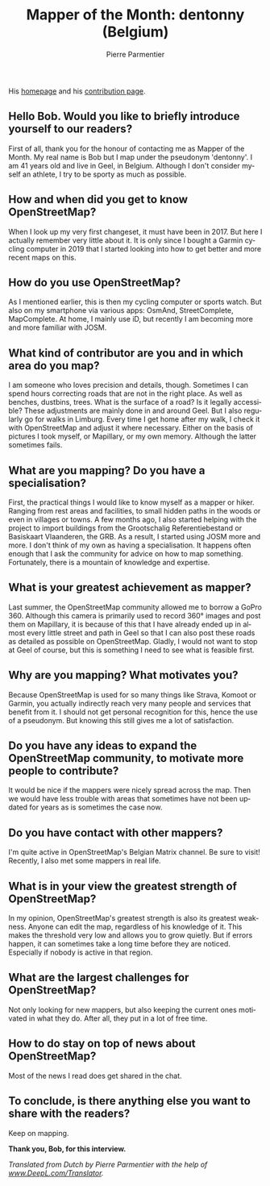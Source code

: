 ﻿---
title: "Mapper of the Month: dentonny (Belgium)"
featured: 
layout: post
category: motm
author: Pierre Parmentier
lang: en
---

His [homepage](https://www.openstreetmap.org/user/dentonny) and his [contribution page](http://hdyc.neis-one.org/?dentonny).

## Hello Bob. Would you like to briefly introduce yourself to our readers?

First of all, thank you for the honour of contacting me as Mapper of the Month. My real name is Bob but I map under the pseudonym 'dentonny'. I am 41 years old and live in Geel, in Belgium. Although I don't consider myself an athlete, I try to be sporty as much as possible.

## How and when did you get to know OpenStreetMap?

When I look up my very first changeset, it must have been in 2017. But here I actually remember very little about it. It is only since I bought a Garmin cycling computer in 2019 that I started looking into how to get better and more recent maps on this.

## How do you use OpenStreetMap?

As I mentioned earlier, this is then my cycling computer or sports watch. But also on my smartphone via various apps: OsmAnd, StreetComplete, MapComplete. At home, I mainly use iD, but recently I am becoming more and more familiar with JOSM.

## What kind of contributor are you and in which area do you map?

I am someone who loves precision and details, though. Sometimes I can spend hours correcting roads that are not in the right place. As well as benches, dustbins, trees. What is the surface of a road? Is it legally accessible? These adjustments are mainly done in and around Geel. But I also regularly go for walks in Limburg. Every time I get home after my walk, I check it with OpenStreetMap and adjust it where necessary. Either on the basis of pictures I took myself, or Mapillary, or my own memory. Although the latter sometimes fails.

## What are you mapping? Do you have a specialisation?

First, the practical things I would like to know myself as a mapper or hiker. Ranging from rest areas and facilities, to small hidden paths in the woods or even in villages or towns. A few months ago, I also started helping with the project to import buildings from the Grootschalig Referentiebestand or Basiskaart Vlaanderen, the GRB. As a result, I started using JOSM more and more. I don't think of my own as having a specialisation. It happens often enough that I ask the community for advice on how to map something. Fortunately, there is a mountain of knowledge and expertise.

## What is your greatest achievement as mapper?

Last summer, the OpenStreetMap community allowed me to borrow a GoPro 360. Although this camera is primarily used to record 360° images and post them on Mapillary, it is because of this that I have already ended up in almost every little street and path in Geel so that I can also post these roads as detailed as possible on OpenStreetMap. Gladly, I would not want to stop at Geel of course, but this is something I need to see what is feasible first.

## Why are you mapping? What motivates you?

Because OpenStreetMap is used for so many things like Strava, Komoot or Garmin, you actually indirectly reach very many people and services that benefit from it. I should not get personal recognition for this, hence the use of a pseudonym. But knowing this still gives me a lot of satisfaction.

## Do you have any ideas to expand the OpenStreetMap community, to motivate more people to contribute?

It would be nice if the mappers were nicely spread across the map. Then we would have less trouble with areas that sometimes have not been updated for years as is sometimes the case now.

## Do you have contact with other mappers?

I'm quite active in OpenStreetMap's Belgian Matrix channel. Be sure to visit! Recently, I also met some mappers in real life.

## What is in your view the greatest strength of OpenStreetMap?

In my opinion, OpenStreetMap's greatest strength is also its greatest weakness. Anyone can edit the map, regardless of his knowledge of it. This makes the threshold very low and allows you to grow quietly. But if errors happen, it can sometimes take a long time before they are noticed. Especially if nobody is active in that region.

## What are the largest challenges for OpenStreetMap?

Not only looking for new mappers, but also keeping the current ones motivated in what they do. After all, they put in a lot of free time.

## How to do stay on top of news about OpenStreetMap?

Most of the news I read does get shared in the chat. 

## To conclude, is there anything else you want to share with the readers?

Keep on mapping.
 
**Thank you, Bob, for this interview.**

*Translated from Dutch by Pierre Parmentier with the help of www.DeepL.com/Translator.*

